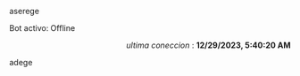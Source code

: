 aserege

<p>Bot activo: Offline</p>
<p align="right"><i>ultima coneccion</i> : <b>12/29/2023, 5:40:20 AM</b></p>

 adege
